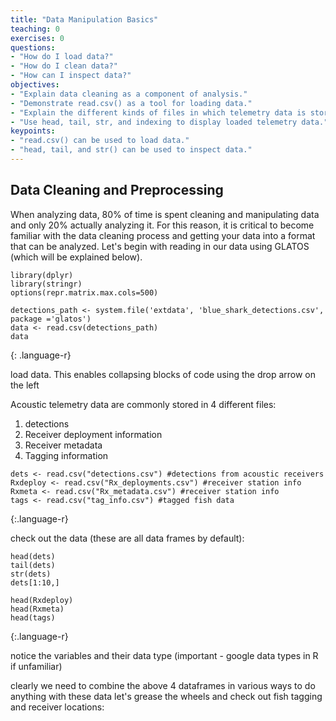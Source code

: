 ```yaml
---
title: "Data Manipulation Basics"
teaching: 0
exercises: 0
questions:
- "How do I load data?"
- "How do I clean data?"
- "How can I inspect data?"
objectives:
- "Explain data cleaning as a component of analysis."
- "Demonstrate read.csv() as a tool for loading data."
- "Explain the different kinds of files in which telemetry data is stored."
- "Use head, tail, str, and indexing to display loaded telemetry data."
keypoints:
- "read.csv() can be used to load data."
- "head, tail, and str() can be used to inspect data."
---
```


## Data Cleaning and Preprocessing

When analyzing data, 80% of time is spent cleaning and manipulating data and only 20% actually analyzing it. For this reason, it is critical to become familiar with the data cleaning process and getting your data into a format that can be analyzed. Let's begin with reading in our data using GLATOS (which will be explained below).


~~~
library(dplyr)
library(stringr)
options(repr.matrix.max.cols=500)

detections_path <- system.file('extdata', 'blue_shark_detections.csv', package ='glatos')
data <- read.csv(detections_path)
data
~~~
{: .language-r}

load data.
This enables collapsing blocks of code using the drop arrow on the left

Acoustic telemetry data are commonly stored in 4 different files:
1. detections
2. Receiver deployment information
3. Receiver metadata
4. Tagging information

~~~
dets <- read.csv("detections.csv") #detections from acoustic receivers
Rxdeploy <- read.csv("Rx_deployments.csv") #receiver station info
Rxmeta <- read.csv("Rx_metadata.csv") #receiver station info
tags <- read.csv("tag_info.csv") #tagged fish data
~~~
{:.language-r}

check out the data (these are all data frames by default):

~~~
head(dets)
tail(dets)
str(dets)
dets[1:10,]

head(Rxdeploy)
head(Rxmeta)
head(tags)
~~~
{:.language-r}


notice the variables and their data type (important - google data types in R if unfamiliar)

clearly we need to combine the above 4 dataframes in various ways to do anything with these data
let's grease the wheels and check out fish tagging and receiver locations:

